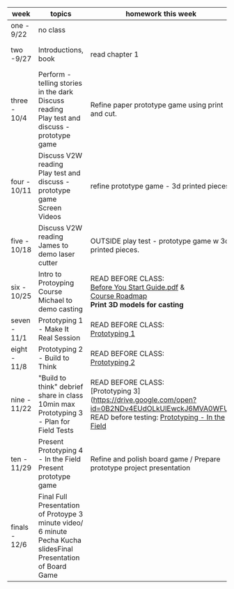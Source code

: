 | week          | topics                                                                                                          | homework this week                                                                                                 | notes                             |
|---------------|-----------------------------------------------------------------------------------------------------------------|--------------------------------------------------------------------------------------------------------------------|-----------------------------------|
| one - 9/22    | no class                                                                                                        |                                                                                                                    |                                   |
| two -9/27     | Introductions, book                                                                                             | read chapter 1                                                                                                     | James to demo Print and Cut       |
| three - 10/4  | Perform - telling stories in the dark<br>Discuss reading<br>Play test and discuss - prototype game                     | Refine paper prototype game using print and cut.                                                                                       |                                   |
| four - 10/11  | Discuss V2W reading<br>Play test and discuss - prototype game<br>Screen Videos                                          | refine prototype game - 3d printed pieces.                                                                         | James to demo 3D printer          |
| five - 10/18  | Discuss V2W reading<br>James to demo laser cutter                                                                   | OUTSIDE play test - prototype game w 3d printed pieces.                                                       | James to demo laser cutter        |
| six - 10/25   | Intro to Protoyping Course <br> Michael to demo casting                                                               | READ BEFORE CLASS:<br>[Before You Start Guide.pdf](https://drive.google.com/open?id=0B2NDv4EUdOLkWWs0TVhfQlo3Q0E) &<br>[Course Roadmap](https://drive.google.com/open?id=0B2NDv4EUdOLkSEhIT3F6bFZTVTg)<br>**Print 3D models for casting**                                                               | Michael to demo Casting Aluminum? |
| seven - 11/1  | Prototyping 1 - Make It Real Session|READ BEFORE CLASS:<br> [Prototyping 1](https://drive.google.com/open?id=0B2NDv4EUdOLkUmJESXd5c1liM0k)                                                                                                       |                                   |
| eight - 11/8  | Prototyping 2 - Build to Think |READ BEFORE CLASS:<br>[Prototyping 2](https://drive.google.com/open?id=0B2NDv4EUdOLkempsYldpWUQ5U3M) |                                |
| nine - 11/22  | "Build to think" debrief<br>share in class 10min max<br>Prototyping 3 - Plan for Field Tests                           | READ BEFORE CLASS:<br> [Prototyping 3] (https://drive.google.com/open?id=0B2NDv4EUdOLkUlEwckJ6MVA0WFU)<br>READ before testing: [Prototyping - In the Field](https://drive.google.com/open?id=0B2NDv4EUdOLkZTJMSDBRQWs5WWc)                                                                                |   allow ~3hours for field testing as a team this week                                |
| ten - 11/29   | Present Prototyping 4 - In the Field<br>Present prototype game                                                      | Refine and polish board game / Prepare prototype project presentation                                              |                                   |
| finals - 12/6 | Final Full Presentation of Protoype 3 minute video/ 6 minute Pecha Kucha slidesFinal Presentation of Board Game |                                                                                                                    |[party](/brain.gif)                                  |

